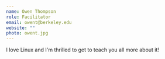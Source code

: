 ```yaml
---
name: Owen Thompson
role: Facilitator
email: owent@berkeley.edu
website: "" 
photo: owent.jpg
---
```


I love Linux and I'm thrilled to get to teach you all more about it!
